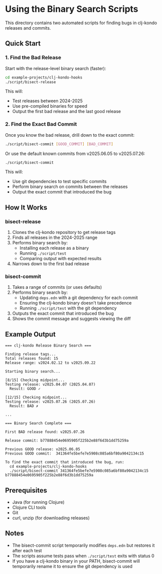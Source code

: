 # Using the Binary Search Scripts

This directory contains two automated scripts for finding bugs in clj-kondo releases and commits.

## Quick Start

### 1. Find the Bad Release

Start with the release-level binary search (faster):

```bash
cd example-projects/clj-kondo-hooks
./script/bisect-release
```

This will:
- Test releases between 2024-2025
- Use pre-compiled binaries for speed
- Output the first bad release and the last good release

### 2. Find the Exact Bad Commit

Once you know the bad release, drill down to the exact commit:

```bash
./script/bisect-commit [GOOD_COMMIT] [BAD_COMMIT]
```

Or use the default known commits from v2025.06.05 to v2025.07.26:

```bash
./script/bisect-commit
```

This will:
- Use git dependencies to test specific commits
- Perform binary search on commits between the releases
- Output the exact commit that introduced the bug

## How It Works

### bisect-release

1. Clones the clj-kondo repository to get release tags
2. Finds all releases in the 2024-2025 range
3. Performs binary search by:
   - Installing each release as a binary
   - Running `./script/test`
   - Comparing output with expected results
4. Narrows down to the first bad release

### bisect-commit

1. Takes a range of commits (or uses defaults)
2. Performs binary search by:
   - Updating `deps.edn` with a git dependency for each commit
   - Ensuring the clj-kondo binary doesn't take precedence
   - Running `./script/test` with the git dependency
3. Outputs the exact commit that introduced the bug
4. Shows the commit message and suggests viewing the diff

## Example Output

```
=== clj-kondo Release Binary Search ===

Finding release tags...
Total releases found: 15
Release range: v2024.02.12 to v2025.09.22

Starting binary search...

[8/15] Checking midpoint...
Testing release: v2025.04.07 (2025.04.07)
  Result: GOOD ✓

[12/15] Checking midpoint...
Testing release: v2025.07.26 (2025.07.26)
  Result: BAD ✗

...

=== Binary Search Complete ===

First BAD release found: v2025.07.26

Release commit: b77888454e0695905f225b2e88f6d3b1dd75259a

Previous GOOD release: v2025.06.05
Previous GOOD commit:  341364fe5befe7e5908c085a6bf80a9042134c15

To find the exact commit that introduced the bug, run:
  cd example-projects/clj-kondo-hooks
  ./script/bisect-commit 341364fe5befe7e5908c085a6bf80a9042134c15 b77888454e0695905f225b2e88f6d3b1dd75259a
```

## Prerequisites

- Java (for running Clojure)
- Clojure CLI tools
- Git
- curl, unzip (for downloading releases)

## Notes

- The bisect-commit script temporarily modifies `deps.edn` but restores it after each test
- The scripts assume tests pass when `./script/test` exits with status 0
- If you have a clj-kondo binary in your PATH, bisect-commit will temporarily rename it to ensure the git dependency is used
